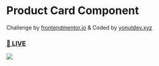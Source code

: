 # Product Card Component
Challenge by <a href="https://frontendmentor.io">frontendmentor.io</a> & Coded by <a href="https://yonutdev.xyz">yonutdev.xyz</a>
<h3><a href="https://yonutdev.github.io/product-card-component/">👀 LIVE</a></h3>
<img src="https://i.imgur.com/6zwUowp.png"></img>

